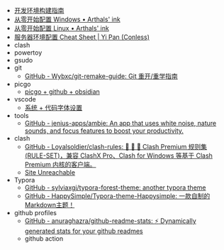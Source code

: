 - [开发环境构建指南](https://wangloo.github.io/posts/tools/dev_env/)
- [从零开始配置 Windows • Arthals' ink](https://arthals.ink/blog/initialize-windows)
- [从零开始配置 Linux • Arthals' ink](https://arthals.ink/blog/initialize-linux)
- [服务器环境配置 Cheat Sheet | Yi Pan (Conless)](https://conless.dev/blog/2024/server-cheatsheet/)
- clash
- powertoy
- gsudo  
- git
	- [GitHub - Wybxc/git-remake-guide: Git 重开/重学指南](https://github.com/Wybxc/git-remake-guide)
- picgo
	- [picgo + github + obsidian](https://blog.csdn.net/m0_73255659/article/details/138232206)
- vscode
	- [系统 + 代码字体设置](https://blog.csdn.net/m0_46491549/article/details/134024757)
- tools
	- [GitHub - jenius-apps/ambie: An app that uses white noise, nature sounds, and focus features to boost your productivity.](https://github.com/jenius-apps/ambie)
- clash
	- [GitHub - Loyalsoldier/clash-rules: 🦄️ 🎃 👻 Clash Premium 规则集(RULE-SET)，兼容 ClashX Pro、Clash for Windows 等基于 Clash Premium 内核的客户端。](https://github.com/Loyalsoldier/clash-rules)
	- [Site Unreachable](https://docs.gtk.pw/)
- Typora
	- [GitHub - sylviaxgj/typora-forest-theme: another typora theme](https://github.com/sylviaxgj/typora-forest-theme)
	- [GitHub - HappySimple/Typora-theme-Happysimple: 一款自制的Markdown主题！](https://github.com/HappySimple/Typora-theme-Happysimple)
- github profiles
	- [GitHub - anuraghazra/github-readme-stats: :zap: Dynamically generated stats for your github readmes](https://github.com/anuraghazra/github-readme-stats)
	- github action
